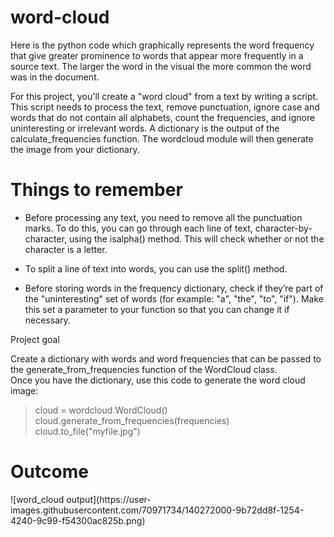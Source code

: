 # word-cloud
Here is the python code which graphically represents the word frequency that give greater prominence to words that appear more frequently in a source text. The larger the word in the visual the more common the word was in the document.

For this project, you'll create a "word cloud" from a text by writing a script. This script needs to process the text, remove punctuation, ignore case and words that do not contain all alphabets, count the frequencies, and ignore uninteresting or irrelevant words. A dictionary is the output of the calculate_frequencies function. The wordcloud module will then generate the image from your dictionary.

<h1>Things to remember</h1>

- Before processing any text, you need to remove all the punctuation marks. To do this, you can go through each line of text, character-by-character, using the isalpha() method. This will check whether or not the character is a letter.

- To split a line of text into words, you can use the split() method.

- Before storing words in the frequency dictionary, check if they’re part of the "uninteresting" set of words (for example: "a", "the", "to", "if"). Make this set a parameter to your function so that you can change it if necessary.

</h1>Project goal</h1>

Create a dictionary with words and word frequencies that can be passed to the generate_from_frequencies function of the WordCloud class.
<br>
Once you have the dictionary, use this code to generate the word cloud image:
>cloud = wordcloud.WordCloud()
><br>
>cloud.generate_from_frequencies(frequencies)
><br>
>cloud.to_file("myfile.jpg")

<h1>Outcome</h1>
![word_cloud output](https://user-images.githubusercontent.com/70971734/140272000-9b72dd8f-1254-4240-9c99-f54300ac825b.png)

  
